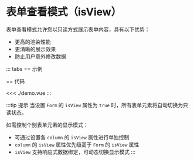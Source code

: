 # 表单查看模式（isView）

表单查看模式允许您以只读方式展示表单内容，具有以下优势：

- 更高的渲染性能
- 更清晰的展示效果
- 防止用户意外修改数据

<script setup lang="ts">
import Demo from "./demo.vue";
</script>

::: tabs
== 示例

<Demo />

== 代码

<<< ./demo.vue
:::

:::tip 提示
当设置 `Form` 的 `isView` 属性为 `true` 时，所有表单元素将自动切换为只读状态。

如需控制个别表单元素的显示模式：

- 可通过设置各 `column` 的 `isView` 属性进行单独控制
- `column` 的 `isView` 属性优先级高于 `Form` 的 `isView` 属性
- `isView` 支持响应式数据绑定，可动态切换显示模式
  :::
